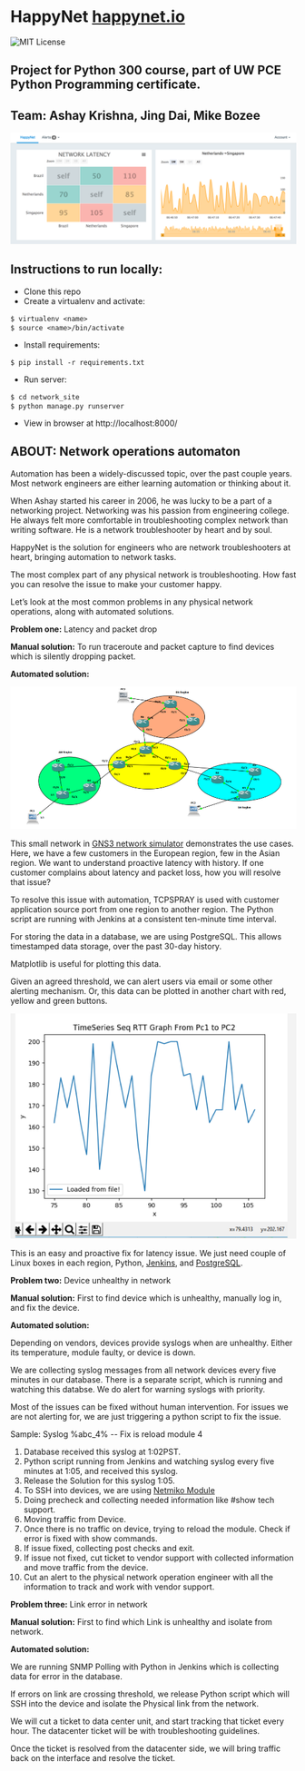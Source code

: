 # HappyNet [happynet.io](http://happynet.io/)

![MIT License](https://img.shields.io/badge/license-MIT-blue.svg)

## Project for Python 300 course, part of UW PCE Python Programming certificate.

## Team: Ashay Krishna, Jing Dai, Mike Bozee

![project interface screenshot](documentation/happynet-aug29.png)

## Instructions to run locally:

- Clone this repo
- Create a virtualenv and activate:
```
$ virtualenv <name>
$ source <name>/bin/activate
```
- Install requirements:
```
$ pip install -r requirements.txt
```
- Run server:
```
$ cd network_site
$ python manage.py runserver
```
- View in browser at http://localhost:8000/


## ABOUT: Network operations automaton

Automation has been a widely-discussed topic, over the past couple years. Most network engineers are either learning automation or thinking about it.

When Ashay started his career in 2006, he was lucky to be a part of a networking project. Networking was his passion from engineering college. He always felt more comfortable in troubleshooting complex network than writing software. He is a network troubleshooter by heart and by soul.

HappyNet is the solution for engineers who are network troubleshooters at heart, bringing automation to network tasks.

The most complex part of any physical network is troubleshooting. How fast you can resolve the issue to make your customer happy.

Let’s look at the most common problems in any physical network operations, along with automated solutions.

**Problem one:** Latency and packet drop

**Manual solution:** To run traceroute and packet capture to find devices which is silently dropping packet.

**Automated solution:**

![GNS3 simulated network](documentation/gns3-network.png)

This small network in [GNS3 network simulator](https://www.gns3.com/) demonstrates the use cases. Here, we have a few customers in the European region, few in the Asian region. We want to understand proactive latency with history. If one customer complains about latency and packet loss, how you will resolve that issue?

To resolve this issue with automation, TCPSPRAY is used with customer application source port from one region to another region. The Python script are running with Jenkins at a consistent ten-minute time interval.

For storing the data in a database, we are using PostgreSQL. This allows timestamped data storage, over the past 30-day history.

Matplotlib is useful for plotting this data.

Given an agreed threshold, we can alert users via email or some other alerting mechanism. Or, this data can be plotted in another chart with red, yellow and green buttons.

![Matplotlib line chart](documentation/matplotlib-chart.png)

This is an easy and proactive fix for latency issue. We just need couple of Linux boxes in each region, Python, [Jenkins](https://jenkins.io/), and [PostgreSQL](https://www.postgresql.org/).

**Problem two:** Device unhealthy in network

**Manual solution:** First to find device which is unhealthy, manually log in, and fix the device.

**Automated solution:**

Depending on vendors, devices provide syslogs when are unhealthy. Either its temperature, module faulty, or device is down.

We are collecting syslog messages from all network devices every five minutes in our database. There is a separate script, which is running and watching this databse. We do alert for warning syslogs with priority.

Most of the issues can be fixed without human intervention. For issues we are not alerting for, we are just triggering a python script to fix the issue.

Sample: Syslog %abc_4% -- Fix is reload module 4

1.  Database received this syslog at 1:02PST.
2.  Python script running from Jenkins and watching syslog every five minutes at 1:05, and received this syslog.
3.  Release the Solution for this syslog 1:05.
4.  To SSH into devices, we are using [Netmiko Module](https://github.com/ktbyers/netmiko)
5.  Doing precheck and collecting needed information like #show tech support.
6.  Moving traffic from Device.
7.  Once there is no traffic on device, trying to reload the module. Check if error is fixed with show commands.
8.  If issue fixed, collecting post checks and exit.
9.  If issue not fixed, cut ticket to vendor support with collected information and move traffic from the device.
10. Cut an alert to the physical network operation engineer with all the information to track and work with vendor support.

**Problem three:** Link error in network

**Manual solution:** First to find which Link is unhealthy and isolate from network.

**Automated solution:**

We are running SNMP Polling with Python in Jenkins which is collecting data for error in the database.

If errors on link are crossing threshold, we release Python script which will SSH into the device and isolate the Physical link from the network.

We will cut a ticket to data center unit, and start tracking that ticket every hour.
The datacenter ticket will be with troubleshooting guidelines.

Once the ticket is resolved from the datacenter side, we will bring traffic back on the interface and resolve the ticket.